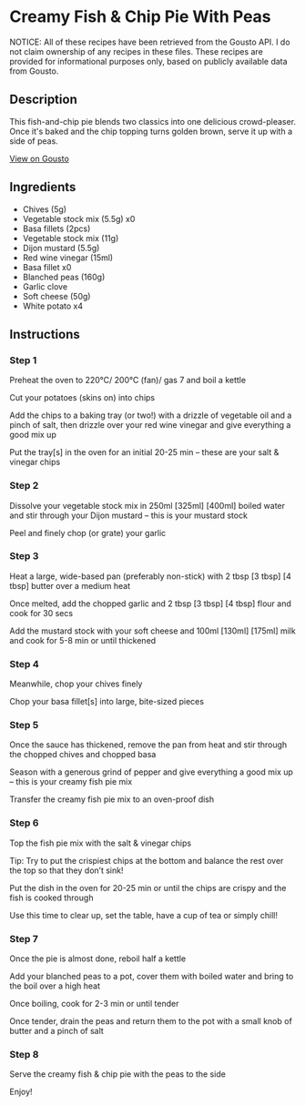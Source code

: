 # Creamy Fish & Chip Pie With Peas

NOTICE: All of these recipes have been retrieved from the Gousto API. I do not claim ownership of any recipes in these files. These recipes are provided for informational purposes only, based on publicly available data from Gousto.

## Description

This fish-and-chip pie blends two classics into one delicious crowd-pleaser. Once it's baked and the chip topping turns golden brown, serve it up with a side of peas. 

[View on Gousto](https://www.gousto.co.uk/recipes/cookbook/creamy-fish-chip-pie-with-peas)

## Ingredients

- Chives (5g)
- Vegetable stock mix (5.5g) x0
- Basa fillets (2pcs)
- Vegetable stock mix (11g)
- Dijon mustard (5.5g)
- Red wine vinegar (15ml)
- Basa fillet x0
- Blanched peas (160g)
- Garlic clove
- Soft cheese (50g)
- White potato x4

## Instructions


### Step 1

Preheat the oven to 220°C/ 200°C (fan)/ gas 7 and boil a kettle

Cut your potatoes (skins on) into chips

Add the chips to a baking tray (or two!) with a drizzle of vegetable oil and a pinch of salt, then drizzle over your red wine vinegar and give everything a good mix up

Put the tray[s] in the oven for an initial 20-25 min – these are your salt & vinegar chips


### Step 2

Dissolve your vegetable stock mix in 250ml <span class="text-purple">[325ml]</span> <span class="text-danger">[400ml]</span> boiled water and stir through your Dijon mustard – this is your mustard stock

Peel and finely chop (or grate) your garlic


### Step 3

Heat a large, wide-based pan (preferably non-stick) with 2 tbsp <span class="text-purple">[3 tbsp]</span> <span class="text-danger">[4 tbsp] </span>butter over a medium heat

Once melted, add the chopped garlic and 2 tbsp <span class="text-purple">[3 tbsp]</span> <span class="text-danger">[4 tbsp]</span> flour and cook for 30 secs

Add the mustard stock with your soft cheese and 100ml <span class="text-purple">[130ml]</span> <span class="text-danger">[175ml] </span>milk and cook for 5-8 min or until thickened


### Step 4

Meanwhile, chop your chives finely

Chop your basa fillet[s] into large, bite-sized pieces


### Step 5

Once the sauce has thickened, remove the pan from heat and stir through the chopped chives and chopped basa

Season with a generous grind of pepper and give everything a good mix up – this is your creamy fish pie mix

Transfer the creamy fish pie mix to an oven-proof dish


### Step 6

Top the fish pie mix with the salt & vinegar chips

Tip: Try to put the crispiest chips at the bottom and balance the rest over the top so that they don’t sink!

Put the dish in the oven for 20-25 min or until the chips are crispy and the fish is cooked through

Use this time to clear up, set the table, have a cup of tea or simply chill!


### Step 7

Once the pie is almost done, reboil half a kettle

Add your blanched peas to a pot, cover them with boiled water and bring to the boil over a high heat

Once boiling, cook for 2-3 min or until tender

Once tender, drain the peas and return them to the pot with a small knob of butter and a pinch of salt

### Step 8

Serve the creamy fish & chip pie with the peas to the side

Enjoy!

